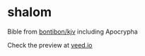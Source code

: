 # shalom

Bible from [bontibon/kjv](https://github.com/bontibon/kjv) including Apocrypha

Check the preview at [veed.io](https://www.veed.io/view/56664a14-29a7-447c-8cbb-62486587c98d)
